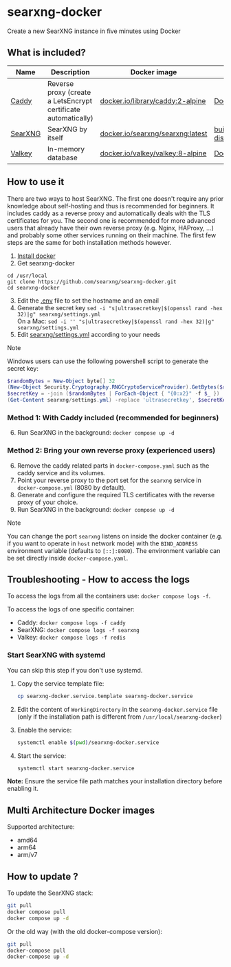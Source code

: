 # searxng-docker

Create a new SearXNG instance in five minutes using Docker

## What is included?

| Name                                          | Description                                                    | Docker image                                                                 | Dockerfile                                                                                                                                                                                    |
|-----------------------------------------------|----------------------------------------------------------------|------------------------------------------------------------------------------|-----------------------------------------------------------------------------------------------------------------------------------------------------------------------------------------------|
| [Caddy](https://github.com/caddyserver/caddy) | Reverse proxy (create a LetsEncrypt certificate automatically) | [docker.io/library/caddy:2-alpine](https://hub.docker.com/_/caddy)           | [Dockerfile](https://github.com/caddyserver/caddy-docker/blob/master/Dockerfile.tmpl)                                                                                                         |
| [SearXNG](https://github.com/searxng/searxng) | SearXNG by itself                                              | [docker.io/searxng/searxng:latest](https://hub.docker.com/r/searxng/searxng) | [builder.dockerfile](https://github.com/searxng/searxng/blob/master/container/builder.dockerfile) [dist.dockerfile](https://github.com/searxng/searxng/blob/master/container/dist.dockerfile) |
| [Valkey](https://github.com/valkey-io/valkey) | In-memory database                                             | [docker.io/valkey/valkey:8-alpine](https://hub.docker.com/r/valkey/valkey)   | [Dockerfile](https://github.com/valkey-io/valkey-container/blob/mainline/Dockerfile.template)                                                                                                 |

## How to use it

There are two ways to host SearXNG. The first one doesn't require any prior knowledge about self-hosting and thus is
recommended for beginners. It includes caddy as a reverse proxy and automatically deals with the TLS certificates for
you. The second one is recommended for more advanced users that already have their own reverse proxy (e.g. Nginx,
HAProxy, ...) and probably some other services running on their machine. The first few steps are the same for both
installation methods however.

1. [Install docker](https://docs.docker.com/install/)
2. Get searxng-docker

```shell
cd /usr/local
git clone https://github.com/searxng/searxng-docker.git
cd searxng-docker
```

3. Edit the [.env](https://github.com/searxng/searxng-docker/blob/master/.env) file to set the hostname and an email
4. Generate the secret key `sed -i "s|ultrasecretkey|$(openssl rand -hex 32)|g" searxng/settings.yml`  
   On a Mac: `sed -i '' "s|ultrasecretkey|$(openssl rand -hex 32)|g" searxng/settings.yml`
5. Edit [searxng/settings.yml](https://github.com/searxng/searxng-docker/blob/master/searxng/settings.yml) according to
   your needs

> [!NOTE]
> Windows users can use the following powershell script to generate the secret key:
> ```powershell
> $randomBytes = New-Object byte[] 32
> (New-Object Security.Cryptography.RNGCryptoServiceProvider).GetBytes($randomBytes)
> $secretKey = -join ($randomBytes | ForEach-Object { "{0:x2}" -f $_ })
> (Get-Content searxng/settings.yml) -replace 'ultrasecretkey', $secretKey | Set-Content searxng/settings.yml
> ```

### Method 1: With Caddy included (recommended for beginners)

6. Run SearXNG in the background: `docker compose up -d`

### Method 2: Bring your own reverse proxy (experienced users)

6. Remove the caddy related parts in `docker-compose.yaml` such as the caddy service and its volumes.
7. Point your reverse proxy to the port set for the `searxng` service in `docker-compose.yml` (8080 by default).
8. Generate and configure the required TLS certificates with the reverse proxy of your choice.
9. Run SearXNG in the background: `docker compose up -d`

> [!NOTE]
> You can change the port `searxng` listens on inside the docker container (e.g. if you want to operate in `host`
> network mode) with the `BIND_ADDRESS` environment variable (defaults to `[::]:8080`). The environment variable can be
> set directly inside `docker-compose.yaml`.

## Troubleshooting - How to access the logs

To access the logs from all the containers use: `docker compose logs -f`.

To access the logs of one specific container:

- Caddy: `docker compose logs -f caddy`
- SearXNG: `docker compose logs -f searxng`
- Valkey: `docker compose logs -f redis`

### Start SearXNG with systemd

You can skip this step if you don't use systemd.

1. Copy the service template file:
   ```sh
   cp searxng-docker.service.template searxng-docker.service
   ```

2. Edit the content of ```WorkingDirectory``` in the ```searxng-docker.service``` file (only if the installation path is
   different from ```/usr/local/searxng-docker```)

3. Enable the service:
   ```sh
   systemctl enable $(pwd)/searxng-docker.service
   ```

4. Start the service:
   ```sh
   systemctl start searxng-docker.service
   ```

**Note:** Ensure the service file path matches your installation directory before enabling it.

## Multi Architecture Docker images

Supported architecture:

- amd64
- arm64
- arm/v7

## How to update ?

To update the SearXNG stack:

```sh
git pull
docker compose pull
docker compose up -d
```

Or the old way (with the old docker-compose version):

```sh
git pull
docker-compose pull
docker-compose up -d
```
